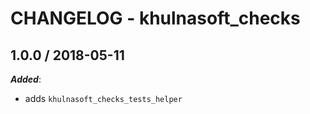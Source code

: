 # CHANGELOG - khulnasoft_checks

<!-- towncrier release notes start -->

## 1.0.0 / 2018-05-11

***Added***:

* adds `khulnasoft_checks_tests_helper`
